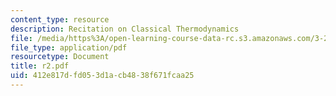 ```yaml
---
content_type: resource
description: Recitation on Classical Thermodynamics
file: /media/https%3A/open-learning-course-data-rc.s3.amazonaws.com/3-20-materials-at-equilibrium-sma-5111-fall-2003/412e817dfd053d1acb4838f671fcaa25_r2.pdf
file_type: application/pdf
resourcetype: Document
title: r2.pdf
uid: 412e817d-fd05-3d1a-cb48-38f671fcaa25
---
```

